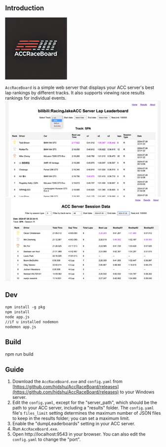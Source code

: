 ## Introduction
<img src="public/images/accraceboardlogo.png" alt="Description" width="200">

`AccRaceBoard` is a simple web server that displays your ACC server's best lap rankings by different tracks. It also supports viewing race results rankings for individual events.
![example](example.jpg)
![example2](example2.jpg)

## Dev
```
npm install -g pkg
npm install
node app.js
//if u installed nodemon
nodemon app.js
```
## Build 
npm run build

## Guide
1. Download the `AccRaceBoard.exe` and `config.yaml` from [https://github.com/hjdshu/AccRaceBoard/releases](https://github.com/hjdshu/AccRaceBoard/releases) to your Windows server.
2. Edit the `config.yaml`, except for the "server_path", which should be the path to your ACC server, including a "results" folder. The `config.yaml` file's `files_limit` setting determines the maximum number of JSON files to keep in the results folder; you can set a maximum limit.
3. Enable the "dumpLeaderboards" setting in your ACC server.
4. Run `AccRaceBoard.exe`.
5. Open http://localhost:9543 in your browser. You can also edit the `config.yaml` to change the "port".

